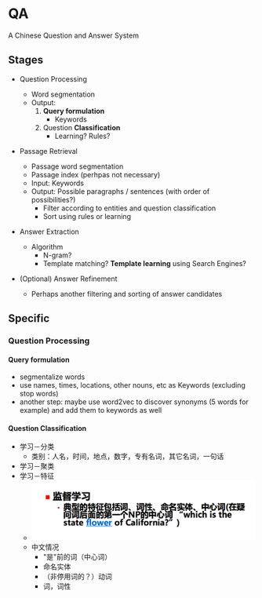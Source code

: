 # QA
A Chinese Question and Answer System

## Stages

- Question Processing
    - Word segmentation
    - Output:
        1. **Query formulation**
            - Keywords
        2. Question **Classification**
            - Learning? Rules?

- Passage Retrieval
    - Passage word segmentation
    - Passage index (perhpas not necessary)
    - Input: Keywords
    - Output: Possible paragraphs / sentences (with order of possibilities?)
        - Filter according to entities and question classification
        - Sort using rules or learning

- Answer Extraction
    - Algorithm
        - N-gram?
        - Template matching? **Template learning** using Search Engines?

- (Optional) Answer Refinement
    - Perhaps another filtering and sorting of answer candidates

## Specific

### Question Processing
#### Query formulation

- segmentalize words
- use names, times, locations, other nouns, etc as Keywords (excluding stop words)
- another step: maybe use word2vec to discover synonyms (5 words for example) and add them to keywords as well

#### Question Classification


- 学习－分类
    - 类别：人名，时间，地点，数字，专有名词，其它名词，一句话
- 学习－聚类
- 学习－特征
    - ![](img/Q_classification_L.png)
    - 中文情况
        - "是"前的词（中心词）
        - 命名实体
        - （非停用词的？）动词
        - 词，词性
